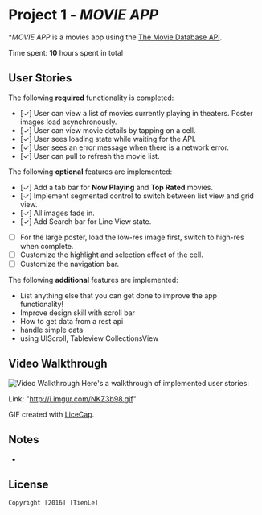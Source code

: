 # Project 1 - *MOVIE APP*

**MOVIE APP* is a movies app using the [The Movie Database API](http://docs.themoviedb.apiary.io/#).

Time spent: **10** hours spent in total

## User Stories

The following **required** functionality is completed:

- [✓] User can view a list of movies currently playing in theaters. Poster images load asynchronously.
- [✓] User can view movie details by tapping on a cell.
- [✓] User sees loading state while waiting for the API.
- [✓] User sees an error message when there is a network error.
- [✓] User can pull to refresh the movie list.

The following **optional** features are implemented:

- [✓] Add a tab bar for **Now Playing** and **Top Rated** movies.
- [✓] Implement segmented control to switch between list view and grid view.
- [✓] All images fade in.
- [✓] Add Search bar for Line View state.
- [ ] For the large poster, load the low-res image first, switch to high-res when complete.
- [ ] Customize the highlight and selection effect of the cell.
- [ ] Customize the navigation bar.

The following **additional** features are implemented:

-  List anything else that you can get done to improve the app functionality!
- Improve design skill with scroll bar 
- How to get data from a rest api 
- handle simple data 
- using UIScroll, Tableview CollectionsView

## Video Walkthrough
![Video Walkthrough](MoviesApp2.gif)
Here's a walkthrough of implemented user stories:

Link: "http://i.imgur.com/NKZ3b98.gif"

GIF created with [LiceCap](http://www.cockos.com/licecap/).

## Notes
- 




## License
    Copyright [2016] [TienLe]

